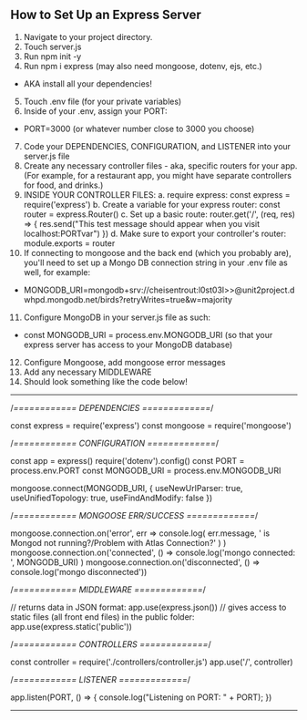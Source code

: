 ## How to Set Up an Express Server

1. Navigate to your project directory.
2. Touch server.js
3. Run npm init -y
4. Run npm i express (may also need mongoose, dotenv, ejs, etc.)
  - AKA install all your dependencies!
5. Touch .env file (for your private variables)
6. Inside of your .env, assign your PORT:
  - PORT=3000 (or whatever number close to 3000 you choose)
7. Code your DEPENDENCIES, CONFIGURATION, and LISTENER into your server.js file
8. Create any necessary controller files - aka, specific routers for your app. (For example, for a restaurant app, you might have separate controllers for food, and drinks.)
9. INSIDE YOUR CONTROLLER FILES:
  a. require express: const express = require('express')
  b. Create a variable for your express router: const router = express.Router()
  c. Set up a basic route:
    router.get('/', (req, res) => {
      res.send("This test message should appear when you visit localhost:PORTvar")
      })
  d. Make sure to export your controller's router: module.exports = router
10. If connecting to mongoose and the back end (which you probably are), you'll need to set up a Mongo DB connection string in your .env file as well, for example:
  - MONGODB_URI=mongodb+srv://cheisentrout:l0st03l>>@unit2project.dwhpd.mongodb.net/birds?retryWrites=true&w=majority
11. Configure MongoDB in your server.js file as such:
  - const MONGODB_URI = process.env.MONGODB_URI (so that your express server has access to your MongoDB database)
12. Configure Mongoose, add mongoose error messages
13. Add any necessary MIDDLEWARE
14. Should look something like the code below!


  **********************************************
  /*============ DEPENDENCIES =============*/

  const express = require('express')
  const mongoose = require('mongoose')

  /*============ CONFIGURATION =============*/

  const app = express()
  require('dotenv').config()
  const PORT = process.env.PORT
  const MONGODB_URI = process.env.MONGODB_URI

  mongoose.connect(MONGODB_URI, {
    useNewUrlParser: true,
    useUnifiedTopology: true,
    useFindAndModify: false
  })

  /*============ MONGOOSE ERR/SUCCESS =============*/

  mongoose.connection.on('error', err =>
    console.log(
      err.message,
      ' is Mongod not running?/Problem with Atlas Connection?'
    )
  )
  mongoose.connection.on('connected', () =>
    console.log('mongo connected: ', MONGODB_URI)
  )
  mongoose.connection.on('disconnected', () => console.log('mongo disconnected'))

  /*============ MIDDLEWARE =============*/

  // returns data in JSON format:
  app.use(express.json())
  // gives access to static files (all front end files) in the public folder:
  app.use(express.static('public'))

  /*============ CONTROLLERS =============*/

  const controller = require('./controllers/controller.js')
  app.use('/', controller)

  /*============ LISTENER =============*/

  app.listen(PORT, () => {
    console.log("Listening on PORT: " + PORT);
  })
  **********************************************
